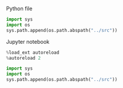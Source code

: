 Python file

```python
import sys
import os
sys.path.append(os.path.abspath("../src"))
```

Jupyter notebook

```python
%load_ext autoreload
%autoreload 2

import sys
import os
sys.path.append(os.path.abspath("../src"))
```
